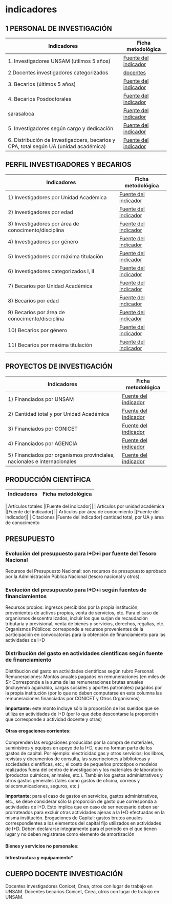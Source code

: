 # indicadores

## 1 PERSONAL DE INVESTIGACIÓN

| Indicadores                                                                          | Ficha metodológica                                                                                        |
| ------------------------------------------------------------------------------------ | --------------------------------------------------------------------------------------------------------- |
| 1. Investigadores UNSAM (útlimos 5 años)                                             | [Fuente del indicador](<./InvestigadoresUnsam(ultimos5anos).pdf>)                                         |
| 2.Docentes investigadores categorizados                                              | [docentes](./DocentesInvestigadoresCategorizados.docx)                                                    |
| 3. Becarios (últimos 5 años)                                                         | [Fuente del indicador](</BecariosUnsam(ultimos5anos).pdf>)                                                |
| 4. Becarios Posdoctorales                                                            | [Fuente del indicador](/indicadores/attachments/becariosposdoctorales.pdf)                                |
| sarasaloca                                                                           | [Fuente del indicador](</cpa(ultimos5anos).pdf>)                                                          |
| 5. Investigadores según cargo y dedicación                                           | [Fuente del indicador](/indicadores/attachments/investigadoresseguncargoydedicacion.pdf)                  |
| 6. Distribución de Investigadoers, becarios y CPA, total según UA (unidad académica) | [Fuente del indicador](/indicadores/attachments/distribuciondeinvestigadoresbecariosycpatotalsegunua.pdf) |

## PERFIL INVESTIGADORES Y BECARIOS

| Indicadores                                          | Ficha metodológica                                                                                 |
| ---------------------------------------------------- | -------------------------------------------------------------------------------------------------- |
| 1) Investigadores por Unidad Académica               | [Fuente del indicador](/indicadores/attachments/investigadoresporunidadacademica.pdf)              |
| 2) Investigadores por edad                           | [Fuente del indicador](/indicadores/attachments/investigadoresporedad.pdf)                         |
| 3) Investigadores por área de conocimento/disciplina | [Fuente del indicador](/indicadores/attachments/investigadoresporareadeconocimientodisciplina.pdf) |
| 4) Investigadores por género                         | [Fuente del indicador](/indicadores/attachments/investigadoresporgenero.pdf)                       |
| 5) Investigadores por máxima titulación              | [Fuente del indicador](/indicadores/attachments/investigadorespormaximatitulacion.pdf)             |
| 6) Investigadores categorizados I, II                | [Fuente del indicador](/indicadores/attachments/investigadorescategorizadosIyII.pdf)               |
| 7) Becarios por Unidad Académica                     | [Fuente del indicador](/indicadores/attachments/becariosporunidadacademica.pdf)                    |
| 8) Becarios por edad                                 | [Fuente del indicador](/indicadores/attachments/becariosporedad.pdf)                               |
| 9) Becarios por área de conocimento/disciplina       | [Fuente del indicador](/indicadores/attachments/becariosporareadeconocimiento.pdf)                 |
| 10) Becarios por género                              | [Fuente del indicador](/indicadores/attachments/becariosporgenero.pdf)                             |
| 11) Becarios por máxima titulación                   | [Fuente del indicador](/indicadores/attachments/becariospormaximatitulacion.pdf)                   |

## PROYECTOS DE INVESTIGACIÓN

| Indicadores                                                              | Ficha metodológica                                                          |
| ------------------------------------------------------------------------ | --------------------------------------------------------------------------- |
| 1) Financiados por UNSAM                                                 | [Fuente del indicador](/indicadores/attachments/financiadosporunsam.pdf)    |
| 2) Cantidad total y por Unidad Académica                                 | [Fuente del indicador](/indicadores/attachments/proyectostotalesyporua.pdf) |
| 3) Financiados por CONICET                                               | [Fuente del indicador](/indicadores/attachments/financiadosporconicet.pdf)  |
| 4) Financiados por AGENCIA                                               | [Fuente del indicador](/indicadores/attachments/financiadosporagencia.pdf)  |
| 5) Financiados por organismos provinciales, nacionales e internacionales | [Fuente del indicador](/indicadores/attachments/financiadosporopnei.pdf)    |

## PRODUCCIÓN CIENTÍFICA

| Indicadores | Ficha metodológica |
| ----------- | ------------------ |


| Artículos totales |[Fuente del indicador]|
| Artículos por unidad académica |[Fuente del indicador]|
| Artículos por área de conocimiento |[Fuente del indicador]|
| Citaciones |Fuente del indicador] cantidad total, por UA y área de conocimento

## PRESUPUESTO

### Evolución del presupuesto para I+D+i por fuente del Tesoro Nacional

Recursos del Presupuesto Nacional: son recursos de presupuesto aprobado por la
Administración Pública Nacional (tesoro nacional y otros).

### Evolución del presupuesto para I+D+i según fuentes de financiamientos

Recursos propios: ingresos percibidos por la propia institución, provenientes de
activos propios, venta de servicios, etc. Para el caso de organismos descentralizados,
incluir los que surjan de recaudación tributaria y previsional, venta de bienes y
servicios, derechos, regalías, etc.
Organismos Públicos: corresponde a recursos provenientes de la participación en
convocatorias para la obtención de financiamiento para las actividades de I+D

### Distribución del gasto en actividades científicas según fuente de financiamiento

Distribución del gasto en actividades científicas según rubro
Personal:
Remuneraciones: Montos anuales pagados en remuneraciones (en
miles de $): Corresponde a la suma de las remuneraciones brutas
anuales (incluyendo aguinaldo, cargas sociales y aportes patronales)
pagados por la propia institución (por lo que no deben computarse en
esta columna las remuneraciones financiadas por CONICET y Otros
Organismos)

**Importante:** este monto incluye sólo la proporción de los sueldos que se
utiliza en actividades de I+D (por lo que debe descontarse la proporción
que corresponde a actividad docente y otras)

#### Otras erogaciones corrientes:

Comprenden las erogaciones producidas por la compra de materiales, suministros y equipos en apoyo de la I+D, que no forman parte de los gastos de capital. Por ejemplo: electricidad,gas y otros servicios; los libros, revistas y documentos de consulta, las suscripciones a bibliotecas y sociedades científicas, etc.; el costo de pequeños prototipos o modelos realizados fuera del centro de investigación y los materiales de laboratorio (productos químicos,
animales, etc.). También los gastos administrativos y otros gastos
generales (tales como gastos de oficina, correos y telecomunicaciones,
seguros, etc.)

**Importante:** para el caso de gastos en servicios, gastos administrativos,
etc., se debe considerar sólo la proporción de gasto que corresponda a
actividades de I+D. Esto implica que en caso de ser necesario deben ser
prorrateados para excluir otras actividades ajenas a la I+D efectuadas en
la misma institución.
Erogaciones de Capital: gastos brutos anuales correspondientes a los elementos del
capital fijo utilizados en actividades de I+D. Deben declararse íntegramente para el
periodo en el que tienen lugar y no deben registrarse como elemento de amortización

#### Bienes y servicios no personales:

#### Infrestructura y equipamiento\*

## CUERPO DOCENTE INVESTIGACIÓN

Docentes investigadores Conicet, Cnea, otros con lugar de trabajo en UNSAM.
Docentes becarios Conicet, Cnea, otros con lugar de trabajo en UNSAM.

